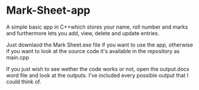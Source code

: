 # Mark-Sheet-app
A simple basic app in C++which stores your name, roll number and marks and furthermore lets you add, view, delete and update entries.

Just downlaod the Mark Sheet.exe file if you want to use the app, otherwise if you want to look at the source code it's available in the repository as main.cpp

If you just wish to see wether the code works or not, open the output.docx word file and look at the outputs. I've included every possible output that I could think of.
